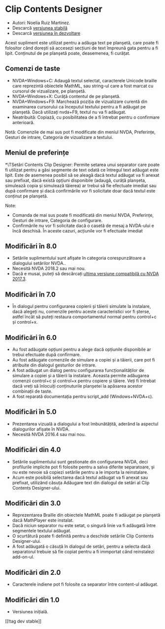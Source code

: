 # Clip Contents Designer #

*	Autori: Noelia Ruiz Martinez.
*	Descarcă [versiunea stabilă][1]
*	Descarcă [versiunea în dezvoltare][2]

Acest supliment este utilizat pentru a adăuga text pe planșetă, care poate
fi folositor când dorești să accesezi secțiuni de text împreună gata pentru
a fi lipit. Conținutul de pe planșetă poate, deasemenea, fi curățat.

## Comenzi de taste ##
*	NVDA+Windows+C: Adaugă textul selectat, caracterele Unicode braille care
  reprezintă obiectele MathML, sau string-ul care a fost marcat cu cursorul
  de vizualizare, pe planșetă.
*	NVDA+Windows+X: Curăță contentul de pe planșetă.
*	NVDA+Windows+F9: Marchează poziția de vizualizare curentă din examinarea cursorului ca începutul textului pentru a fi adăugat pe planșetă. Dacă utilizați nvda+F9, textul nu va fi adăugat.
*	 Neatribuită: Copiază, cu posibilitatea de a fi întrebat pentru o confirmare anterioară.

Notă: Comenzile de mai sus pot fi modificate din meniul NVDA, Preferințe,
Gesturi de intrare, Categoria de vizualizare a textului.

## Meniul de preferințe ##
*\TSetări Contents Clip Designer: Permite setarea unui separator care poate fi utilizat pentru a găsi segmente de text odată ce întregul text adăugat este lipit.
Este de asemenea posibil să se aleagă dacă textul adăugat va fi anexat sau prefixat, dacă există opțiuni disponibile (adaugă, curăță planșeta, simulează copia și simulează tăierea) ar trebui să fie efectuate imediat sau după confirmare și dacă confirmările vor fi solicitate doar dacă textul este conținut pe planșetă.

Note:

*	Comanda de mai sus poate fi modificată din meniul NVDA, Preferințe,
  Gesturi de intrare, Categoria de configurare.
*	Confirmările nu vor fi solicitate dacă o casetă de mesaj a NVDA-ului e
  încă deschisă. În aceste cazuri, acțiunile vor fi efectuate imediat

## Modificări în 8.0 ##

* Setările suplimentului sunt afișate în categoria corespunzătoare a
  dialogului setărilor NVDA..
* Necesită NVDA 2018.2 sau mai nou.
* Dacă e musai, puteți să descărcați [ultima versiune compatibilă cu NVDA
  2017.3][3].

## Modificări în 7.0

* În dialogul pentru configurarea copierii și tăierii simulate la instalare,
  dacă alegeți nu, comenzile pentru aceste caracteristici vor fi șterse,
  astfel încât să puteți restaura comportamentul normal pentru control+c și
  control+x.

## Modificări în 6.0

*	 Au fost adăugate opțiuni pentru a alege dacă opțiunile disponibile ar trebui efectuate după confirmare.
*	 Au fost adăugate comenzile de simulare a copiei și a tăierii, care pot fi atribuite din dialogul gesturilor de intrare.
*	 A fost adăugat un dialog pentru configurarea funcționalităților de simulare a copiei și a tăierii la instalare. Aceasta permite adăugarea comenzii control+c și control+x pentru copiere și tăiere. Veți fi întrebat dacă vreți să înlocuiți conținuturile planșetei la apăsarea acestor combinații de taste.
*	A fost reparată documentația pentru script_add (Windows+NVDA+c).

## Modificări în 5.0 ##

*	Prezentarea vizuală a dialogului a fost îmbunătățită, aderând la aspectul
  dialogurilor afișate în NVDA.
*	Necesită NVDA 2016.4 sau mai nou.

## Modificări din 4.0 ##
*	Setările suplimentului sunt gestionate din configurarea NVDA, deci
  profilurile implicite pot fi folosite pentru a salva diferite separatoare,
  și nu este nevoie să copiezi setările pentru a le importa la reinstalare.
*	Acum este posibilă selectarea dacă textul adăugat va fi anexat sau
  prefixat, utilizând căsuța Adăugare text din dialogul de setări al Clip
  Contents Designer-ului.

## Modificări din 3.0 ##
*	Reprezentarea Braille din obiectele MathML poate fi adăugat pe planșetă
  dacă MathPlayer este instalat.
*	Dacă niciun separator nu este setat, o singură linie va fi adăugată între
  segmentele textului adăugat.
*	O scurtătură poate fi definită pentru a deschide setările Clip Contents
  Designer-ului.
*	A fost adăugată o căsuță în dialogul de setări, pentru a selecta dacă
  separatorul trebuie să fie copiat pentru a fi immportat când reinstalezi
  add-on-ul.

## Modificări din 2.0 ##
*	Caracterele indiene pot fi folosite ca separator între content-ul adăugat.

## Modificări din 1.0 ##
*	Versiunea inițială.


[[!tag dev stable]]

[1]: http://addons.nvda-project.org/files/get.php?file=ccd

[2]: http://addons.nvda-project.org/files/get.php?file=ccd-dev

[3]:
https://github.com/nvdaes/clipContentsDesigner/releases/download/7.2/clipContentsDesigner-7.2.nvda-addon
